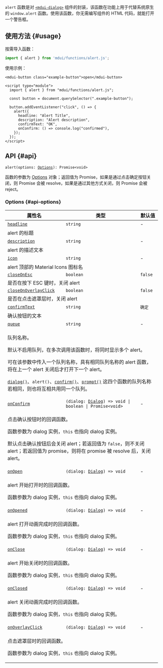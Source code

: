 `alert` 函数是对 [`<mdui-dialog>`](/zh-cn/docs/2/components/dialog) 组件的封装，该函数在功能上用于代替系统原生的 `window.alert` 函数。使用该函数，你无需编写组件的 HTML 代码，就能打开一个警告框。

## 使用方法 {#usage}

按需导入函数：

```js
import { alert } from 'mdui/functions/alert.js';
```

使用示例：

```html,example
<mdui-button class="example-button">open</mdui-button>

<script type="module">
  import { alert } from "mdui/functions/alert.js";

  const button = document.querySelector(".example-button");

  button.addEventListener("click", () => {
    alert({
      headline: "Alert Title",
      description: "Alert description",
      confirmText: "OK",
      onConfirm: () => console.log("confirmed"),
    });
  });
</script>
```

## API {#api}

<pre><code class="nohighlight">alert(options: <a href="#api-options">Options</a>): Promise&lt;void&gt;</code></pre>

函数的参数为 [Options](#api-options) 对象；返回值为 Promise，如果是通过点击确定按钮关闭，则 Promise 会被 resolve，如果是通过其他方式关闭，则 Promise 会被 reject。

### Options {#api-options}

<table>
  <thead>
    <tr>
      <th>属性名</th>
      <th>类型</th>
      <th>默认值</th>
    </tr>
  </thead>
  <tbody>
    <tr id="options-headline">
      <td><a href="#options-headline"><code>headline</code></a></td>
      <td><code>string</code></td>
      <td>-</td>
    </tr>
    <tr>
      <td colspan="3">alert 的标题</td>
    </tr>
    <tr id="options-description">
      <td><a href="#options-description"><code>description</code></a></td>
      <td><code>string</code></td>
      <td>-</td>
    </tr>
    <tr>
      <td colspan="3">alert 的描述文本</td>
    </tr>
    <tr id="options-icon">
      <td><a href="#options-icon"><code>icon</code></a></td>
      <td><code>string</code></td>
      <td>-</td>
    </tr>
    <tr>
      <td colspan="3">alert 顶部的 Material Icons 图标名</td>
    </tr>
    <tr id="options-closeOnEsc">
      <td><a href="#options-closeOnEsc"><code>closeOnEsc</code></a></td>
      <td><code>boolean</code></td>
      <td><code>false</code></td>
    </tr>
    <tr>
      <td colspan="3">是否在按下 ESC 键时，关闭 alert</td>
    </tr>
    <tr id="options-closeOnOverlayClick">
      <td><a href="#options-closeOnOverlayClick"><code>closeOnOverlayClick</code></a></td>
      <td><code>boolean</code></td>
      <td><code>false</code></td>
    </tr>
    <tr>
      <td colspan="3">是否在点击遮罩层时，关闭 alert</td>
    </tr>
    <tr id="options-confirmText">
      <td><a href="#options-confirmText"><code>confirmText</code></a></td>
      <td><code>string</code></td>
      <td><code>确定</code></td>
    </tr>
    <tr>
      <td colspan="3">确认按钮的文本</td>
    </tr>
    <tr id="options-queue">
      <td><a href="#options-queue"><code>queue</code></a></td>
      <td><code>string</code></td>
      <td>-</td>
    </tr>
    <tr>
      <td colspan="3">
        <p>队列名称。</p>
        <p>默认不启用队列，在多次调用该函数时，将同时显示多个 alert。</p>
        <p>可在该参数中传入一个队列名称，具有相同队列名称的 alert 函数，将在上一个 alert 关闭后才打开下一个 alert。</p>
        <p><a href="/zh-cn/docs/2/functions/dialog"><code>dialog()</code></a>、<code>alert()</code>、<a href="/zh-cn/docs/2/functions/confirm"><code>confirm()</code></a>、<a href="/zh-cn/docs/2/functions/prompt"><code>prompt()</code></a> 这四个函数的队列名称若相同，则也将互相共用同一个队列。</p>
      </td>
    </tr>
    <tr id="options-onConfirm">
      <td><a href="#options-onConfirm"><code>onConfirm</code></a></td>
      <td><code>(dialog: <a href="/zh-cn/docs/2/components/dialog">Dialog</a>) => void | boolean | Promise&lt;void&gt;</code></td>
      <td>-</td>
    </tr>
    <tr>
      <td colspan="3">
        <p>点击确认按钮时的回调函数。</p>
        <p>函数参数为 dialog 实例，<code>this</code> 也指向 dialog 实例。</p>
        <p>默认点击确认按钮后会关闭 alert；若返回值为 <code>false</code>，则不关闭 alert；若返回值为 promise，则将在 promise 被 resolve 后，关闭 alert。</p>
      </td>
    </tr>
    <tr id="options-onOpen">
      <td><a href="#options-onOpen"><code>onOpen</code></a></td>
      <td><code>(dialog: <a href="/zh-cn/docs/2/components/dialog">Dialog</a>) => void</code></td>
      <td>-</td>
    </tr>
    <tr>
      <td colspan="3">
        <p>alert 开始打开时的回调函数。</p>
        <p>函数参数为 dialog 实例，<code>this</code> 也指向 dialog 实例。</p>
      </td>
    </tr>
    <tr id="options-onOpened">
      <td><a href="#options-onOpened"><code>onOpened</code></a></td>
      <td><code>(dialog: <a href="/zh-cn/docs/2/components/dialog">Dialog</a>) => void</code></td>
      <td>-</td>
    </tr>
    <tr>
      <td colspan="3">
        <p>alert 打开动画完成时的回调函数。</p>
        <p>函数参数为 dialog 实例，<code>this</code> 也指向 dialog 实例。</p>
      </td>
    </tr>
    <tr id="options-onClose">
      <td><a href="#options-onClose"><code>onClose</code></a></td>
      <td><code>(dialog: <a href="/zh-cn/docs/2/components/dialog">Dialog</a>) => void</code></td>
      <td>-</td>
    </tr>
    <tr>
      <td colspan="3">
        <p>alert 开始关闭时的回调函数。</p>
        <p>函数参数为 dialog 实例，<code>this</code> 也指向 dialog 实例。</p>
      </td>
    </tr>
    <tr id="options-onClosed">
      <td><a href="#options-onClosed"><code>onClosed</code></a></td>
      <td><code>(dialog: <a href="/zh-cn/docs/2/components/dialog">Dialog</a>) => void</code></td>
      <td>-</td>
    </tr>
    <tr>
      <td colspan="3">
        <p>alert 关闭动画完成时的回调函数。</p>
        <p>函数参数为 dialog 实例，<code>this</code> 也指向 dialog 实例。</p>
      </td>
    </tr>
    <tr id="options-onOverlayClick">
      <td><a href="#options-onOverlayClick"><code>onOverlayClick</code></a></td>
      <td><code>(dialog: <a href="/zh-cn/docs/2/components/dialog">Dialog</a>) => void</code></td>
      <td>-</td>
    </tr>
    <tr>
      <td colspan="3">
        <p>点击遮罩层时的回调函数。</p>
        <p>函数参数为 dialog 实例，<code>this</code> 也指向 dialog 实例。</p>
      </td>
    </tr>
  </tbody>
</table>
